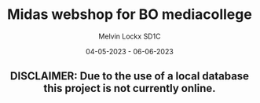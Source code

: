 <h1 ALIGN="center">Midas webshop for BO mediacollege</h1>
<p ALIGN="center">Melvin Lockx SD1C</p>
<p ALIGN="center">04-05-2023 - 06-06-2023</p>

<h2 ALIGN="center">DISCLAIMER: Due to the use of a local database this project is not currently online.</h2>